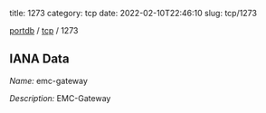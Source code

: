 title: 1273
category: tcp
date: 2022-02-10T22:46:10
slug: tcp/1273

[portdb](/) / [tcp](/category/tcp.html) / 1273


## IANA Data

_Name:_ emc-gateway

_Description:_ EMC-Gateway

